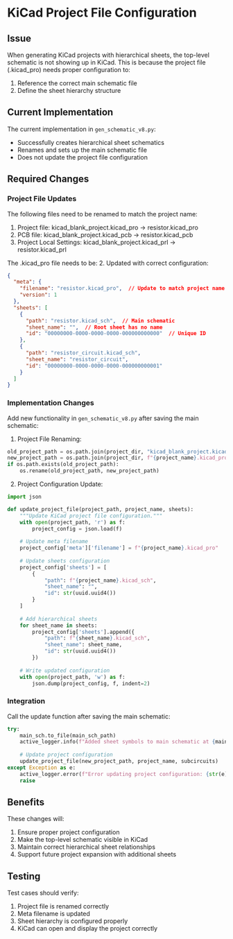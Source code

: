 # KiCad Project File Configuration

## Issue
When generating KiCad projects with hierarchical sheets, the top-level schematic is not showing up in KiCad. This is because the project file (.kicad_pro) needs proper configuration to:
1. Reference the correct main schematic file
2. Define the sheet hierarchy structure

## Current Implementation
The current implementation in `gen_schematic_v8.py`:
- Successfully creates hierarchical sheet schematics
- Renames and sets up the main schematic file
- Does not update the project file configuration

## Required Changes

### Project File Updates
The following files need to be renamed to match the project name:
1. Project file: kicad_blank_project.kicad_pro -> resistor.kicad_pro
2. PCB file: kicad_blank_project.kicad_pcb -> resistor.kicad_pcb
3. Project Local Settings: kicad_blank_project.kicad_prl -> resistor.kicad_prl

The .kicad_pro file needs to be:
2. Updated with correct configuration:
```json
{
  "meta": {
    "filename": "resistor.kicad_pro",  // Update to match project name
    "version": 1
  },
  "sheets": [
    {
      "path": "resistor.kicad_sch",  // Main schematic
      "sheet_name": "",  // Root sheet has no name
      "id": "00000000-0000-0000-0000-000000000000"  // Unique ID
    },
    {
      "path": "resistor_circuit.kicad_sch",
      "sheet_name": "resistor_circuit",
      "id": "00000000-0000-0000-0000-000000000001"
    }
  ]
}
```

### Implementation Changes
Add new functionality in `gen_schematic_v8.py` after saving the main schematic:

1. Project File Renaming:
```python
old_project_path = os.path.join(project_dir, "kicad_blank_project.kicad_pro")
new_project_path = os.path.join(project_dir, f"{project_name}.kicad_pro")
if os.path.exists(old_project_path):
    os.rename(old_project_path, new_project_path)
```

2. Project Configuration Update:
```python
import json

def update_project_file(project_path, project_name, sheets):
    """Update KiCad project file configuration."""
    with open(project_path, 'r') as f:
        project_config = json.load(f)
    
    # Update meta filename
    project_config['meta']['filename'] = f"{project_name}.kicad_pro"
    
    # Update sheets configuration
    project_config['sheets'] = [
        {
            "path": f"{project_name}.kicad_sch",
            "sheet_name": "",
            "id": str(uuid.uuid4())
        }
    ]
    
    # Add hierarchical sheets
    for sheet_name in sheets:
        project_config['sheets'].append({
            "path": f"{sheet_name}.kicad_sch",
            "sheet_name": sheet_name,
            "id": str(uuid.uuid4())
        })
    
    # Write updated configuration
    with open(project_path, 'w') as f:
        json.dump(project_config, f, indent=2)
```

### Integration
Call the update function after saving the main schematic:
```python
try:
    main_sch.to_file(main_sch_path)
    active_logger.info(f"Added sheet symbols to main schematic at {main_sch_path}")
    
    # Update project configuration
    update_project_file(new_project_path, project_name, subcircuits)
except Exception as e:
    active_logger.error(f"Error updating project configuration: {str(e)}")
    raise
```

## Benefits
These changes will:
1. Ensure proper project configuration
2. Make the top-level schematic visible in KiCad
3. Maintain correct hierarchical sheet relationships
4. Support future project expansion with additional sheets

## Testing
Test cases should verify:
1. Project file is renamed correctly
2. Meta filename is updated
3. Sheet hierarchy is configured properly
4. KiCad can open and display the project correctly